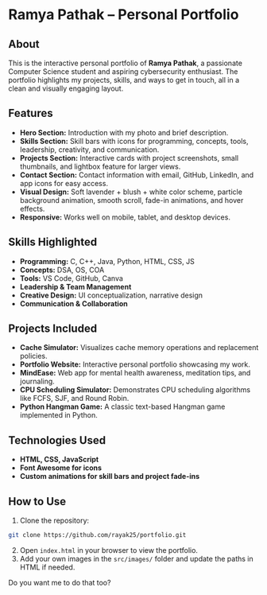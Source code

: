 
# Ramya Pathak – Personal Portfolio

## About

This is the interactive personal portfolio of **Ramya Pathak**, a passionate Computer Science student and aspiring cybersecurity enthusiast. The portfolio highlights my projects, skills, and ways to get in touch, all in a clean and visually engaging layout.

## Features

* **Hero Section:** Introduction with my photo and brief description.
* **Skills Section:** Skill bars with icons for programming, concepts, tools, leadership, creativity, and communication.
* **Projects Section:** Interactive cards with project screenshots, small thumbnails, and lightbox feature for larger views.
* **Contact Section:** Contact information with email, GitHub, LinkedIn, and app icons for easy access.
* **Visual Design:** Soft lavender + blush + white color scheme, particle background animation, smooth scroll, fade-in animations, and hover effects.
* **Responsive:** Works well on mobile, tablet, and desktop devices.

## Skills Highlighted

* **Programming:** C, C++, Java, Python, HTML, CSS, JS
* **Concepts:** DSA, OS, COA
* **Tools:** VS Code, GitHub, Canva
* **Leadership & Team Management**
* **Creative Design:** UI conceptualization, narrative design
* **Communication & Collaboration**

## Projects Included

* **Cache Simulator:** Visualizes cache memory operations and replacement policies.
* **Portfolio Website:** Interactive personal portfolio showcasing my work.
* **MindEase:** Web app for mental health awareness, meditation tips, and journaling.
* **CPU Scheduling Simulator:** Demonstrates CPU scheduling algorithms like FCFS, SJF, and Round Robin.
* **Python Hangman Game:** A classic text-based Hangman game implemented in Python.

## Technologies Used

* **HTML, CSS, JavaScript**
* **Font Awesome for icons**
* **Custom animations for skill bars and project fade-ins**

## How to Use

1. Clone the repository:

```bash
git clone https://github.com/rayak25/portfolio.git
```

2. Open `index.html` in your browser to view the portfolio.
3. Add your own images in the `src/images/` folder and update the paths in HTML if needed.



Do you want me to do that too?
